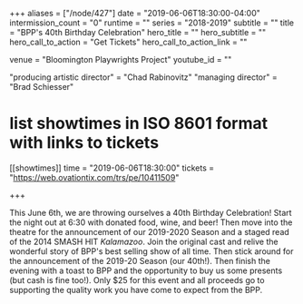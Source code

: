 +++
aliases = ["/node/427"]
date = "2019-06-06T18:30:00-04:00"
intermission_count = "0"
runtime = ""
series = "2018-2019"
subtitle = ""
title = "BPP's 40th Birthday Celebration"
hero_title = ""
hero_subtitle = ""
hero_call_to_action = "Get Tickets"
hero_call_to_action_link = ""

venue = "Bloomington Playwrights Project"
youtube_id = ""

"producing artistic director" = "Chad Rabinovitz"
"managing director" = "Brad Schiesser"

# list showtimes in ISO 8601 format with links to tickets
[[showtimes]]
    time = "2019-06-06T18:30:00"
    tickets = "https://web.ovationtix.com/trs/pe/10411509"

+++

 This June 6th, we are throwing ourselves a 40th Birthday Celebration! Start the night out at 6:30 with donated food, wine, and beer! Then move into the theatre for the announcement of our 2019-2020 Season and a staged read of the 2014 SMASH HIT *Kalamazoo*. Join the original cast and relive the wonderful story of BPP's best selling show of all time. Then stick around for the announcement of the 2019-20 Season (our 40th!). Then finish the evening with a toast to BPP and the opportunity to buy us some presents (but cash is fine too!). Only $25 for this event and all proceeds go to supporting the quality work you have come to expect from the BPP.
